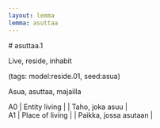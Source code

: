 ```yaml
---
layout: lemma
lemma: asuttaa
---
```


<div class="sense">
# <span class="sensename">asuttaa.1</span>

<span class="description">Live, reside, inhabit</span>

(tags: model:reside.01, seed:asua)

<span class="description">Asua, asuttaa, majailla</span>

A0 | Entity living |   | Taho, joka asuu |  
A1 | Place of living |   | Paikka, jossa asutaan |  

</div>

